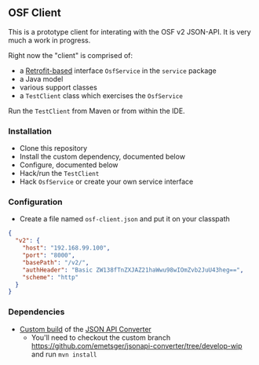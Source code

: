 ## OSF Client

This is a prototype client for interating with the OSF v2 JSON-API.  It is very much a work in progress.

Right now the "client" is comprised of:
* a [Retrofit-based](http://square.github.io/retrofit/) interface `OsfService` in the `service` package
* a Java model
* various support classes
* a `TestClient` class which exercises the `OsfService`

Run the `TestClient` from Maven or from within the IDE.

### Installation

* Clone this repository
* Install the custom dependency, documented below
* Configure, documented below
* Hack/run the `TestClient`
* Hack `OsfService` or create your own service interface

### Configuration

* Create a file named `osf-client.json` and put it on your classpath

```json
{
  "v2": {
    "host": "192.168.99.100",
    "port": "8000",
    "basePath": "/v2/",
    "authHeader": "Basic ZW138fTnZXJAZ21haWwu98wIOmZvb2JuU43heg==",
    "scheme": "http"
  }
}
```

### Dependencies

* [Custom build](https://github.com/emetsger/jsonapi-converter/tree/develop-wip) of the [JSON API Converter](https://github.com/jasminb/jsonapi-converter)
  * You'll need to checkout the custom branch https://github.com/emetsger/jsonapi-converter/tree/develop-wip and run `mvn install`
